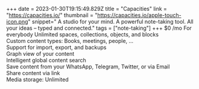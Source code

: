 +++
date = 2023-01-30T19:15:49.829Z
title = "Capacities"
link = "https://capacities.io/"
thumbnail = "https://capacities.io/apple-touch-icon.png"
snippet=" A studio for your mind. A powerful note-taking tool. All your ideas – typed and connected."
tags = ["note-taking"]
+++
$0 /mo
For everybody
Unlimited spaces, collections, objects, and blocks		
Custom content types: Books, meetings, people, ...		
Support for import, export, and backups		
Graph view of your content		
Intelligent global content search		
Save content from your WhatsApp, Telegram, Twitter, or via Email		
Share content via link		
Media storage: Unlimited
